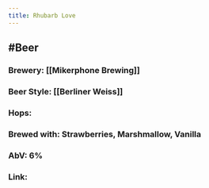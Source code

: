 ```yaml
---
title: Rhubarb Love
---
```


## #Beer
### Brewery: [[Mikerphone Brewing]]

### Beer Style: [[Berliner Weiss]]

### Hops: 

### Brewed with: Strawberries, Marshmallow, Vanilla

### AbV: 6%

### Link: 
